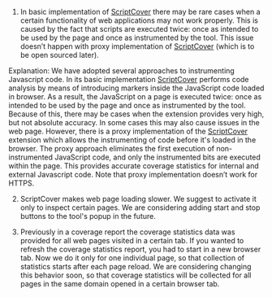 1. In basic implementation of [ScriptCover](https://code.google.com/p/script-cover/) there may be rare cases when a certain functionality of web applications may not work properly. This is caused by the fact that scripts are executed twice: once as intended to be used by the page and once as instrumented by the tool. This issue doesn’t happen with proxy implementation of [ScriptCover](https://code.google.com/p/script-cover/) (which is to be open sourced later).

Explanation: We have adopted several approaches to instrumenting Javascript code.
In its basic implementation [ScriptCover](https://code.google.com/p/script-cover/) performs code analysis by means of introducing markers inside the JavaScript code loaded in browser. As a result, the JavaScript on a page is executed twice: once as intended to be used by the page and once as instrumented by the tool. Because of this, there may be cases when the extension provides very high, but not absolute accuracy. In some cases this may also cause issues in the web page.
However, there is a proxy implementation of the [ScriptCover](https://code.google.com/p/script-cover/) extension which allows the instrumenting of code before it's loaded in the browser. The proxy approach eliminates the first execution of non-instrumented JavaScript code, and only the instrumented bits are executed within the page. This provides accurate coverage statistics for internal and external Javascript code. Note that proxy implementation doesn’t work for HTTPS.


2. ScriptCover makes web page loading slower. We suggest to activate it only to inspect certain pages. We are considering adding start and stop buttons to the tool's popup in the future.


3. Previously in a coverage report the coverage statistics data was provided for all web pages visited in a certain tab. If you wanted to refresh the coverage statistics report, you had to start in a new browser tab.
Now we do it only for one individual page, so that collection of statistics starts after each page reload. We are considering changing this behavior soon, so that coverage statistics will be collected for all pages in the same domain opened in a certain browser tab.